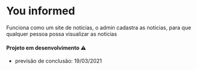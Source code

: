 # You informed
 Funciona como um site de noticias, o admin cadastra as noticias, para que qualquer pessoa possa visualizar as noticias

#### Projeto em desenvolvimento :warning:

- previsão de conclusão: 19/03/2021
